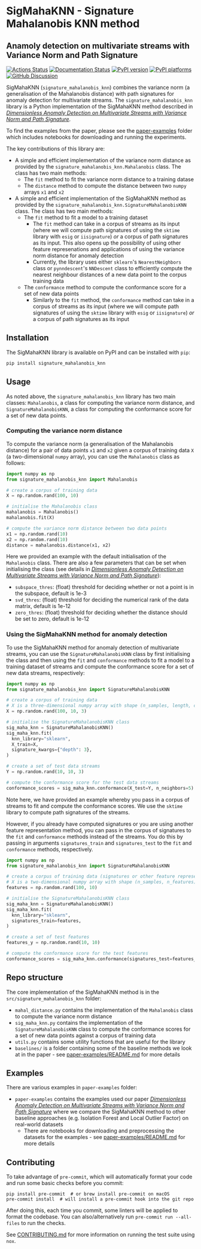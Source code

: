 # SigMahaKNN - Signature Mahalanobis KNN method

## Anamoly detection on multivariate streams with Variance Norm and Path Signature

[![Actions Status][actions-badge]][actions-link]
[![Documentation Status][rtd-badge]][rtd-link]
[![PyPI version][pypi-version]][pypi-link]
[![PyPI platforms][pypi-platforms]][pypi-link]
[![GitHub Discussion][github-discussions-badge]][github-discussions-link]

<!-- SPHINX-START -->

<!-- prettier-ignore-start -->
[actions-badge]:            https://github.com/datasig-ac-uk/signature_mahalanobis_knn/workflows/CI/badge.svg
[actions-link]:             https://github.com/datasig-ac-uk/signature_mahalanobis_knn/actions
[conda-badge]:              https://img.shields.io/conda/vn/conda-forge/signature_mahalanobis_knn
[conda-link]:               https://github.com/conda-forge/signature_mahalanobis_knn-feedstock
[github-discussions-badge]: https://img.shields.io/static/v1?label=Discussions&message=Ask&color=blue&logo=github
[github-discussions-link]:  https://github.com/datasig-ac-uk/signature_mahalanobis_knn/discussions
[pypi-link]:                https://pypi.org/project/signature_mahalanobis_knn/
[pypi-platforms]:           https://img.shields.io/pypi/pyversions/signature_mahalanobis_knn
[pypi-version]:             https://img.shields.io/pypi/v/signature_mahalanobis_knn
[rtd-badge]:                https://readthedocs.org/projects/signature_mahalanobis_knn/badge/?version=latest
[rtd-link]:                 https://signature_mahalanobis_knn.readthedocs.io/en/latest/?badge=latest

<!-- prettier-ignore-end -->

SigMahaKNN (`signature_mahalanobis_knn`) combines the variance norm (a
generalisation of the Mahalanobis distance) with path signatures for anomaly
detection for multivariate streams. The `signature_mahalanobis_knn` library is a
Python implementation of the SigMahaKNN method described in
[_Dimensionless Anomaly Detection on Multivariate Streams with Variance Norm and Path Signature_](https://arxiv.org/abs/2006.03487).

To find the examples from the paper, please see the
[paper-examples](paper-examples) folder which includes notebooks for downloading
and running the experiments.

The key contributions of this library are:

- A simple and efficient implementation of the variance norm distance as
  provided by the `signature_mahalanobis_knn.Mahalanobis` class. The class has
  two main methods:
  - The `fit` method to fit the variance norm distance to a training datase
  - The `distance` method to compute the distance between two `numpy` arrays
    `x1` and `x2`
- A simple and efficient implementation of the SigMahaKNN method as provided by
  the `signature_mahalanobis_knn.SignatureMahalanobisKNN` class. The class has two main
  methods:
  - The `fit` method to fit a model to a training dataset
    - The `fit` method can take in a corpus of streams as its input (where we
      will compute path signatures of using the `sktime` library with `esig` or
      `iisignature`) _or_ a corpus of path signatures as its input. This also
      opens up the possibility of using other feature represenations and
      applications of using the variance norm distance for anomaly detection
    - Currently, the library uses either `sklearn`'s `NearestNeighbors` class or
      `pynndescent`'s `NNDescent` class to efficiently compute the nearest
      neighbour distances of a new data point to the corpus training data
  - The `conformance` method to compute the conformance score for a set of new
    data points
    - Similarly to the `fit` method, the `conformance` method can take in a
      corpus of streams as its input (where we will compute path signatures of
      using the `sktime` library with `esig` or `iisignature`) _or_ a corpus of
      path signatures as its input

## Installation

The SigMahaKNN library is available on PyPI and can be installed with `pip`:

```bash
pip install signature_mahalanobis_knn
```

## Usage

As noted above, the `signature_mahalanobis_knn` library has two main classes:
`Mahalanobis`, a class for computing the variance norm distance, and
`SignatureMahalanobisKNN`, a class for computing the conformance score for a set of new data
points.

### Computing the variance norm distance

To compute the variance norm (a generalisation of the Mahalanobis distance) for a
pair of data points `x1` and `x2` given a corpus of training data `X` (a two-dimensional
`numpy` array), you can use the `Mahalanobis` class as follows:

```python
import numpy as np
from signature_mahalanobis_knn import Mahalanobis

# create a corpus of training data
X = np.random.rand(100, 10)

# initialise the Mahalanobis class
mahalanobis = Mahalanobis()
mahalanobis.fit(X)

# compute the variance norm distance between two data points
x1 = np.random.rand(10)
x2 = np.random.rand(10)
distance = mahalanobis.distance(x1, x2)
```

Here we provided an example with the default initialisation of the `Mahalanobis`
class. There are also a few parameters that can be set when initialising the class
(see details in [_Dimensionless Anomaly Detection on Multivariate Streams with Variance Norm and Path Signature_](https://arxiv.org/abs/2006.03487)):
- `subspace_thres`: (float) threshold for deciding whether or not a point is in the subspace, default is 1e-3
- `svd_thres`: (float) threshold for deciding the numerical rank of the data matrix, default is 1e-12
- `zero_thres`: (float) threshold for deciding whether the distance should be set to zero, default is 1e-12

### Using the SigMahaKNN method for anomaly detection

To use the SigMahaKNN method for anomaly detection of multivariate streams, you
can use the `SignatureMahalanobisKNN` class by first initialising the class and then using the
`fit` and `conformance` methods to fit a model to a training dataset of streams and compute
the conformance score for a set of new data streams, respectively:

```python
import numpy as np
from signature_mahalanobis_knn import SignatureMahalanobisKNN

# create a corpus of training data
# X is a three-dimensional numpy array with shape (n_samples, length, channels)
X = np.random.rand(100, 10, 3)

# initialise the SignatureMahalanobisKNN class
sig_maha_knn = SignatureMahalanobisKNN()
sig_maha_knn.fit(
  knn_library="sklearn",
  X_train=X,
  signature_kwargs={"depth": 3},
)

# create a set of test data streams
Y = np.random.rand(10, 10, 3)

# compute the conformance score for the test data streams
conformance_scores = sig_maha_knn.conformance(X_test=Y, n_neighbors=5)
```

Note here, we have provided an example whereby you pass in a corpus of streams to
fit and compute the conformance scores. We use the `sktime` library to compute
path signatures of the streams. 

However, if you already have computed signatures or you are using another feature representation method, you can pass in the corpus of
signatures to the `fit` and `conformance` methods instead of the streams. You do this by
passing in arguments `signatures_train` and `signatures_test` to the `fit` and `conformance`
methods, respectively.

```python
import numpy as np
from signature_mahalanobis_knn import SignatureMahalanobisKNN

# create a corpus of training data (signatures or other feature representations)
# X is a two-dimensional numpy array with shape (n_samples, n_features)
features = np.random.rand(100, 10)

# initialise the SignatureMahalanobisKNN class
sig_maha_knn = SignatureMahalanobisKNN()
sig_maha_knn.fit(
  knn_library="sklearn",
  signatures_train=features,
)

# create a set of test features
features_y = np.random.rand(10, 10)

# compute the conformance score for the test features
conformance_scores = sig_maha_knn.conformance(signatures_test=features_y, n_neighbors=5)
```

## Repo structure

The core implementation of the SigMahaKNN method is in the
`src/signature_mahalanobis_knn` folder:

- `mahal_distance.py` contains the implementation of the `Mahalanobis` class to
  compute the variance norm distance
- `sig_maha_knn.py` contains the implementation of the `SignatureMahalanobisKNN` class to
  compute the conformance scores for a set of new data points against a corpus
  of training data
- `utils.py` contains some utility functions that are useful for the library
- `baselines/` is a folder containing some of the baseline methods we look at in
  the paper - see [paper-examples/README.md](paper-examples/README.md) for more
  details

## Examples

There are various examples in  `paper-examples` folder:

- `paper-examples` contains the examples used our paper
  [_Dimensionless Anomaly Detection on Multivariate Streams with Variance Norm and Path Signature_](https://arxiv.org/abs/2006.03487)
  where we compare the SigMahaKNN method to other baseline approaches (e.g.
  Isolation Forest and Local Outlier Factor) on real-world datasets
  - There are notebooks for downloading and preprocessing the datasets for the
    examples - see [paper-examples/README.md](paper-examples/README.md) for more
    details

## Contributing

To take advantage of `pre-commit`, which will automatically format your code and
run some basic checks before you commit:

```
pip install pre-commit  # or brew install pre-commit on macOS
pre-commit install  # will install a pre-commit hook into the git repo
```

After doing this, each time you commit, some linters will be applied to format
the codebase. You can also/alternatively run `pre-commit run --all-files` to run
the checks.

See [CONTRIBUTING.md](CONTRIBUTING.md) for more information on running the test
suite using `nox`.
